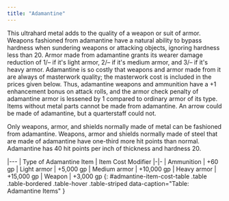 ```yaml
---
title: "Adamantine"
---
```


This ultrahard metal adds to the quality of a weapon or suit of armor. Weapons fashioned from adamantine have a natural ability to bypass hardness when sundering weapons or attacking objects, ignoring hardness less than 20. Armor made from adamantine grants its wearer damage reduction of 1/&ndash; if it's light armor, 2/&ndash; if it's medium armor, and 3/&ndash; if it's heavy armor. Adamantine is so costly that weapons and armor made from it are always of masterwork quality; the masterwork cost is included in the prices given below. Thus, adamantine weapons and ammunition have a +1 enhancement bonus on attack rolls, and the armor check penalty of adamantine armor is lessened by 1 compared to ordinary armor of its type. Items without metal parts cannot be made from adamantine. An arrow could be made of adamantine, but a quarterstaff could not.

Only weapons, armor, and shields normally made of metal can be fashioned from adamantine. Weapons, armor and shields normally made of steel that are made of adamantine have one-third more hit points than normal. Adamantine has 40 hit points per inch of thickness and hardness 20.

|---
| Type of Adamantine Item | Item Cost Modifier
|-|-
| Ammunition | +60 gp
| Light armor | +5,000 gp
| Medium armor | +10,000 gp
| Heavy armor | +15,000 gp
| Weapon | +3,000 gp
{: #admantine-item-cost-table .table .table-bordered .table-hover .table-striped data-caption="Table: Adamantine Items" }
